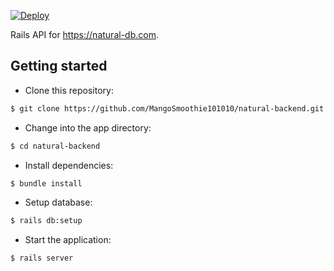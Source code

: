 [![Deploy](https://www.herokucdn.com/deploy/button.svg)](https://heroku.com/deploy)


Rails API for https://natural-db.com.

## Getting started

* Clone this repository:
```sh
$ git clone https://github.com/MangoSmoothie101010/natural-backend.git
````
* Change into the app directory:
```sh
$ cd natural-backend
```
* Install dependencies:
```sh
$ bundle install
```
* Setup database:
```sh
$ rails db:setup
```
* Start the application:
```sh
$ rails server
```
